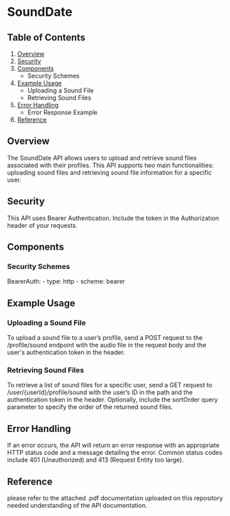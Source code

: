 # SoundDate

## Table of Contents

1. [Overview](#Overview)
2. [Security](#Security)
3. [Components](#Components)
    - Security Schemes
6. [Example Usage](#Example-Usage)
    - Uploading a Sound File
    - Retrieving Sound Files
7. [Error Handling](#Error-Handling)
    - Error Response Example
8. [Reference](#Reference)

## Overview

The SoundDate API allows users to upload and retrieve sound files associated with their profiles. This API supports two main functionalities: uploading sound files and retrieving sound file information for a specific user.

## Security

This API uses Bearer Authentication. Include the token in the Authorization header of your requests.

## Components

### Security Schemes
BearerAuth:
    - type: http
    - scheme: bearer

## Example Usage

### Uploading a Sound File
To upload a sound file to a user’s profile, send a POST request to the /profile/sound endpoint with the audio file in the request body and the user's authentication token in the header.

### Retrieving Sound Files
To retrieve a list of sound files for a specific user, send a GET request to /user/{userId}/profile/sound with the user’s ID in the path and the authentication token in the header. Optionally, include the sortOrder query parameter to specify the order of the returned sound files.

## Error Handling

If an error occurs, the API will return an error response with an appropriate HTTP status code and a message detailing the error. Common status codes include 401 (Unauthorized) and 413 (Request Entity too large).

## Reference

please refer to the attached .pdf documentation uploaded on this repository needed understanding of the API documentation.
